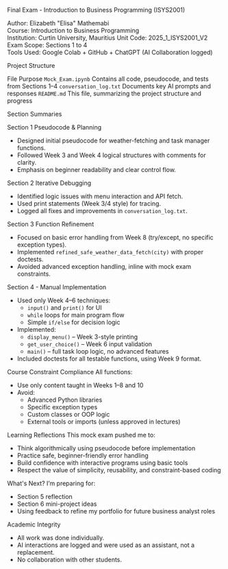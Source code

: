 Final Exam - Introduction to Business Programming (ISYS2001)

Author: Elizabeth "Elisa" Mathemabi  
Course: Introduction to Business Programming  
Institution: Curtin University, Mauritius Unit Code: 2025_1_ISYS2001_V2  
Exam Scope: Sections 1 to 4  
Tools Used: Google Colab + GitHub + ChatGPT (AI Collaboration logged)

Project Structure

 File  Purpose 
 `Mock_Exam.ipynb`  Contains all code, pseudocode, and tests from Sections 1–4 
 `conversation_log.txt`  Documents key AI prompts and responses 
`README.md` This file, summarizing the project structure and progress 

 Section Summaries

Section 1 Pseudocode & Planning
- Designed initial pseudocode for weather-fetching and task manager functions.
- Followed Week 3 and Week 4 logical structures with comments for clarity.
- Emphasis on beginner readability and clear control flow.

 Section 2  Iterative Debugging
- Identified logic issues with menu interaction and API fetch.
- Used print statements (Week 3/4 style) for tracing.
- Logged all fixes and improvements in `conversation_log.txt`.

 Section 3 Function Refinement
- Focused on basic error handling from Week 8 (try/except, no specific exception types).
- Implemented `refined_safe_weather_data_fetch(city)` with proper doctests.
- Avoided advanced exception handling, inline with mock exam constraints.

 Section 4 - Manual Implementation
- Used only Week 4–6 techniques:
  - `input()` and `print()` for UI
  - `while` loops for main program flow
  - Simple `if/else` for decision logic
- Implemented:
  - `display_menu()` – Week 3-style printing
  - `get_user_choice()` – Week 6 input validation
  - `main()` – full task loop logic, no advanced features
- Included doctests for all testable functions, using Week 9 format.

Course Constraint Compliance
All functions:
- Use only content taught in Weeks 1–8 and 10
- Avoid:
  - Advanced Python libraries
  - Specific exception types
  - Custom classes or OOP logic
  - External tools or imports (unless approved in lectures)
    
 Learning Reflections
This mock exam pushed me to:
- Think algorithmically using pseudocode before implementation
- Practice safe, beginner-friendly error handling
- Build confidence with interactive programs using basic tools
- Respect the value of simplicity, reusability, and constraint-based coding

 What's Next?
I’m preparing for:
- Section 5 reflection
- Section 6 mini-project ideas
- Using feedback to refine my portfolio for future business analyst roles 

 Academic Integrity
- All work was done individually.
- AI interactions are logged and were used as an assistant, not a replacement.
- No collaboration with other students.
